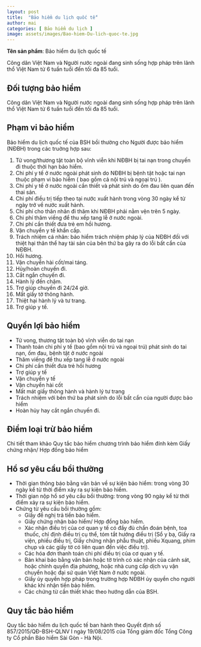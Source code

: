 ```yaml
---
layout: post
title:  "Bảo hiểm du lịch quốc tế"
author: mai
categories: [ Bảo hiểm du lịch ]
image: assets/images/Bao-hiem-Du-lich-quoc-te.jpg
---
```

**Tên sản phẩm**: Bảo hiểm du lịch quốc tế

Công dân Việt Nam và Người nước ngoài đang sinh sống hợp pháp trên lãnh thổ Việt Nam từ 6 tuần tuổi đến tối đa 85 tuổi.

## Đối tượng bảo hiểm

Công dân Việt Nam và Người nước ngoài đang sinh sống hợp pháp trên lãnh thổ Việt Nam từ 6 tuần tuổi đến tối đa 85 tuổi.

## Phạm vi bảo hiểm

Bảo hiểm du lịch quốc tế của BSH bồi thường cho Người được bảo hiểm (NĐBH) trong các truờng hợp sau:

1. Tử vong/thương tật toàn bộ vĩnh viễn khi NĐBH bị tai nạn trong chuyến đi thuộc thời hạn bảo hiểm.
2. Chi phí y tế ở nước ngoài phát sinh do NĐBH bị bệnh tật hoặc tai nạn thuộc phạm vi bảo hiểm ( bao gồm cả nội trú và ngoại trú ).
3. Chi phí y tế ở nước ngoài cần thiết và phát sinh do ốm đau liên quan đến thai sản.
4. Chi phí điều trị tiếp theo tại nước xuất hành trong vòng 30 ngày kể từ ngày trở về nước xuất hành.
5. Chi phí cho thân nhân đi thăm khi NĐBH phải nằm vện trên 5 ngày.
6. Chi phí thăm viếng để thu xếp tang lễ ở nước ngoài.
7. Chi phí cần thiết đưa trẻ em hồi hương.
8. Vận chuyển y tế khẩn cấp.
9. Trách nhiệm cá nhân: bảo hiểm trách nhiệm pháp lý của NĐBH đối với thiệt hại thân thể hay tài sản của bên thứ ba gây ra do lỗi bất cẩn của NĐBH.
10. Hồi hương.
11. Vận chuyển hài cốt/mai táng.
12. Hủy/hoàn chuyến đi.
13. Cắt ngắn chuyến đi.
14. Hành lý đến chậm.
15. Trợ giúp chuyến đi 24/24 giờ.
16. Mất giấy tờ thông hành.
17. Thiệt hại hành lý và tư trang.
18. Trợ giúp y tế.

## Quyền lợi bảo hiểm

- Tử vong, thương tật toàn bộ vĩnh viễn do tai nạn
- Thanh toán chi phí y tế (bao gồm nội trú và ngoại trú) phát sinh do tai nạn, ốm đau, bệnh tật ở nước ngoài
- Thăm viếng để thu xếp tang lễ ở nước ngoài
- Chi phí cần thiết đưa trẻ hồi hương
- Trợ giúp y tế
- Vận chuyển y tế
- Vận chuyển hài cốt
- Mất mát giấy thông hành và hành lý tư trang
- Trách nhiệm với bên thứ ba phát sinh do lỗi bất cẩn của người được bảo hiểm
- Hoàn hủy hay cắt ngắn chuyến đi.


## Điểm loại trừ bảo hiểm

Chi tiết tham khảo Quy tắc bảo hiểm chương trình bảo hiểm đính kèm Giấy chứng nhận/ Hợp đồng bảo hiểm

## Hồ sơ yêu cầu bồi thường

- Thời gian thông báo bằng văn bản về sự kiện bảo hiểm: trong vòng 30 ngày kể từ thời điểm xảy ra sự kiện bảo hiểm.
- Thời gian nộp hồ sơ yêu cầu bồi thường: trong vòng 90 ngày kể từ thời điểm xảy ra sự kiện bảo hiểm.
- Chứng từ yêu cầu bồi thường gồm:
    - Giấy đề nghị trả tiền bảo hiểm.
    - Giấy chứng nhận bảo hiểm/ Hợp đồng bảo hiểm.
    - Xác nhận điều trị của cơ quan y tế có đầy đủ chẩn đoán bệnh, toa thuốc, chỉ định điều trị cụ thể, tóm tắt hướng điều trị (Sổ y bạ, Giấy ra viện, phiếu điều trị, Giấy chứng nhận phẫu thuật, phiếu Xquang, phim chụp và các giấy tờ có liên quan đến việc điều trị).
    - Các hóa đơn thanh toán chi phí điều trị của cơ quan y tế.
    - Bản khai báo bằng văn bản hoặc tờ trình có xác nhận của cảnh sát, hoặc chính quyền địa phương, hoặc nhà cung cấp dịch vụ vận chuyển hoặc đại sứ quán Việt Nam ở nước ngoài.
    - Giấy ủy quyền hợp pháp trong trường hợp NĐBH ủy quyền cho người khác khi nhận tiền bảo hiểm.
    - Các chứng từ cần thiết khác theo hướng dẫn của BSH.

## Quy tắc bảo hiểm

Quy tắc bảo hiểm du lịch quốc tế ban hành theo Quyết định số 857/2015/QĐ-BSH-QLNV I ngày 19/08/2015 của Tổng giám đốc Tổng Công ty Cổ phần Bảo hiểm Sài Gòn - Hà Nội.

